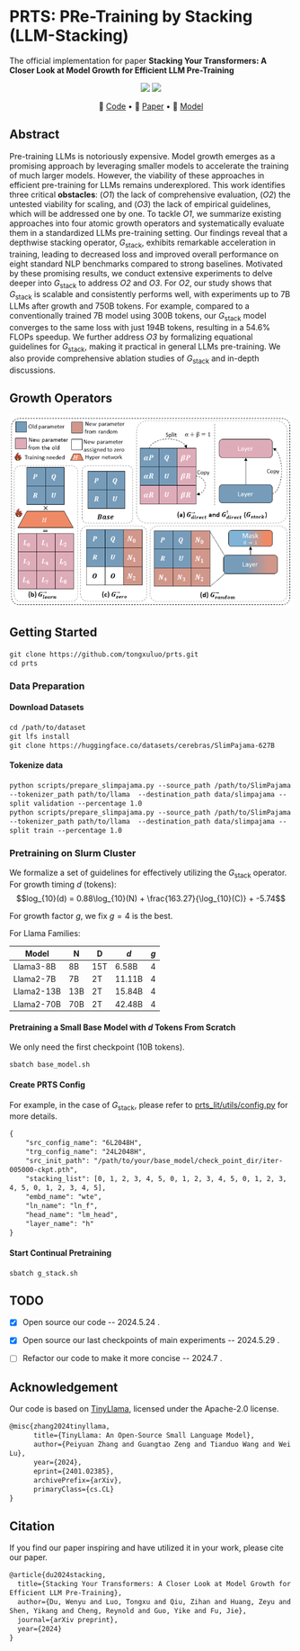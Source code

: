 # PRTS: PRe-Training by Stacking (LLM-Stacking)

The official implementation for paper **Stacking Your Transformers: A Closer Look at Model Growth for Efficient LLM Pre-Training** 


<p align="center">
<a href="https://github.com/tongxuluo/prts/blob/main/LICENSE">
<img src='https://img.shields.io/badge/Code%20License-Apache_2.0-green.svg'></a>
<img src='https://img.shields.io/badge/python-3.10+-blue.svg'>
<!-- <img src='https://img.shields.io/badge/Data%20License-CC%20By%20NC%204.0-red.svg'> -->
</p>

<p align="center">
🔔 <a href="https://github.com/tongxuluo/prts" target="_blank">Code</a> • 📃 <a href="https://github.com/tongxuluo/prts" target="_blank">Paper</a> • 🤗 <a href="https://huggingface.co/llm-stacking" target="_blank">Model</a> <br>
</p>


## Abstract
Pre-training LLMs is notoriously expensive.
Model growth emerges as a promising approach by leveraging smaller models to accelerate the training of much larger models.
However, the viability of these approaches in efficient pre-training for LLMs remains underexplored.
This work identifies three critical **obstacles**: (*O1*) the lack of comprehensive evaluation, (*O2*) the untested viability for scaling, and (*O3*) the lack of empirical guidelines, which will be addressed one by one.
To tackle *O1*, we summarize existing approaches into four atomic growth operators and systematically evaluate them in a standardized LLMs pre-training setting.
Our findings reveal that a depthwise stacking operator, $G_{\text{stack}}$, exhibits remarkable acceleration in training, leading to decreased loss and improved overall performance on eight standard NLP benchmarks compared to strong baselines.
Motivated by these promising results, we conduct extensive experiments to delve deeper into $G_{\text{stack}}$ to address *O2* and *O3*.
For *O2*, our study shows that $G_{\text{stack}}$ is scalable and consistently performs well, with experiments up to 7B LLMs after growth and 750B tokens.
For example, compared to a conventionally trained 7B model using 300B tokens, our $G_{\text{stack}}$ model converges to the same loss with just 194B tokens, resulting in a 54.6% FLOPs speedup.
We further address *O3* by formalizing equational guidelines for $G_{\text{stack}}$, making it practical in general LLMs pre-training.
We also provide comprehensive ablation studies of $G_{\text{stack}}$ and in-depth discussions.

## Growth Operators
<p align="center">
  <img src="https://github.com/tongxuluo/prts/blob/main/op.png" alt="Image text">
</p>

## Getting Started
```
git clone https://github.com/tongxuluo/prts.git
cd prts
```

### Data Preparation
#### Download Datasets
```
cd /path/to/dataset
git lfs install
git clone https://huggingface.co/datasets/cerebras/SlimPajama-627B
```

#### Tokenize data
```
python scripts/prepare_slimpajama.py --source_path /path/to/SlimPajama --tokenizer_path path/to/llama  --destination_path data/slimpajama --split validation --percentage 1.0
python scripts/prepare_slimpajama.py --source_path /path/to/SlimPajama --tokenizer_path path/to/llama  --destination_path data/slimpajama --split train --percentage 1.0
```

### Pretraining on Slurm Cluster
We formalize a set of guidelines for effectively utilizing the $G_{\text{stack}}$ operator. For growth timing $d$ (tokens):
$$log_{10}(d) = 0.88\log_{10}(N) + \frac{163.27}{\log_{10}(C)} + -5.74$$

For growth factor $g$, we fix $g=4$ is the best.

For Llama Families:

| Model      | N    | D    | ${d}$  | ${g}$ |
|------------|------|------|--------|-------|
| Llama3-8B  | 8B   | 15T  | 6.58B  | 4     |
| Llama2-7B  | 7B   | 2T   | 11.11B | 4     |
| Llama2-13B | 13B  | 2T   | 15.84B | 4     |
| Llama2-70B | 70B  | 2T   | 42.48B | 4     |

#### Pretraining a Small Base Model with $d$ Tokens From Scratch
We only need the first checkpoint (10B tokens).
```
sbatch base_model.sh
```

#### Create PRTS Config
For example, in the case of $G_{\text{stack}}$, please refer to [prts_lit/utils/config.py](https://github.com/tongxuluo/prts/blob/main/prts_lit/utils/config.py) for more details.
```
{
    "src_config_name": "6L2048H",
    "trg_config_name": "24L2048H",
    "src_init_path": "/path/to/your/base_model/check_point_dir/iter-005000-ckpt.pth",
    "stacking_list": [0, 1, 2, 3, 4, 5, 0, 1, 2, 3, 4, 5, 0, 1, 2, 3, 4, 5, 0, 1, 2, 3, 4, 5],
    "embd_name": "wte",
    "ln_name": "ln_f",
    "head_name": "lm_head",
    "layer_name": "h"
}
```

#### Start Continual Pretraining
```
sbatch g_stack.sh
```

## TODO
- [x] Open source our code -- 2024.5.24 .
- [x] Open source our last checkpoints of main experiments -- 2024.5.29 .
- [ ] Refactor our code to make it more concise -- 2024.7 .


## Acknowledgement
Our code is based on [TinyLlama](https://github.com/jzhang38/TinyLlama), licensed under the Apache-2.0 license.
```
@misc{zhang2024tinyllama,
      title={TinyLlama: An Open-Source Small Language Model}, 
      author={Peiyuan Zhang and Guangtao Zeng and Tianduo Wang and Wei Lu},
      year={2024},
      eprint={2401.02385},
      archivePrefix={arXiv},
      primaryClass={cs.CL}
}
```

## Citation
If you find our paper inspiring and have utilized it in your work, please cite our paper.
```
@article{du2024stacking,
  title={Stacking Your Transformers: A Closer Look at Model Growth for Efficient LLM Pre-Training},
  author={Du, Wenyu and Luo, Tongxu and Qiu, Zihan and Huang, Zeyu and Shen, Yikang and Cheng, Reynold and Guo, Yike and Fu, Jie},
  journal={arXiv preprint},
  year={2024}
}
```
